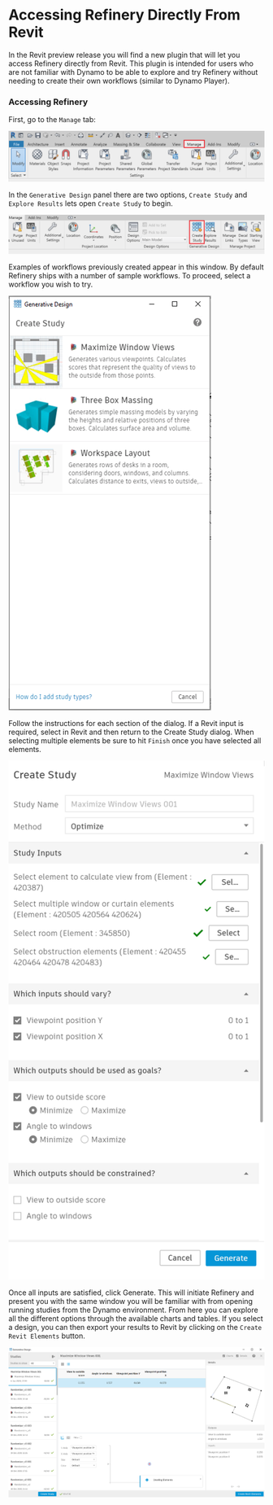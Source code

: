 # Accessing Refinery Directly From Revit

In the Revit preview release you will find a new plugin that will let you access Refinery directly from Revit. This plugin is intended for users who are not familiar with Dynamo to be able to explore and try Refinery without needing to create their own workflows \(similar to Dynamo Player\). 

### Accessing Refinery

First, go to the `Manage` tab:

![](../../.gitbook/assets/accessrefinery1%20%281%29.png)

In the `Generative Design` panel there are two options, `Create Study` and `Explore Results` lets open `Create Study` to begin. 

![](../../.gitbook/assets/accessrefinery2%20%282%29.png)

Examples of workflows previously created appear in this window. By default Refinery ships with a number of sample workflows. To proceed, select a workflow you wish to try.

![](../../.gitbook/assets/accessrefinery3.png)

Follow the instructions for each section of the dialog. If a Revit input is required, select in Revit and then return to the Create Study dialog. When selecting multiple elements be sure to hit `Finish` once you have selected all elements. 

![](../../.gitbook/assets/accessrefinery4%20%281%29.png)

Once all inputs are satisfied, click Generate. This will initiate Refinery and present you with the same window you will be familiar with from opening running studies from the Dynamo environment. From here you can explore all the different options through the available charts and tables. If you select a design, you can then export your results to Revit by clicking on the `Create Revit Elements` button. 

![](../../.gitbook/assets/accessrefinery5.png)

